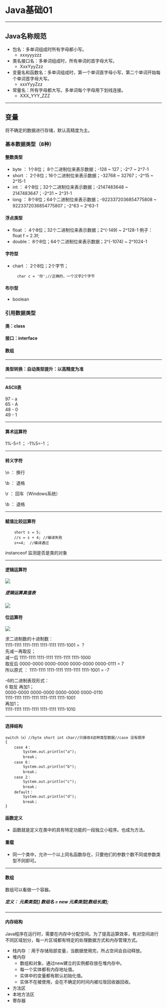 # Java基础01  
<hr>  

## Java名称规范  
* 包名：多单词组成时所有字母都小写。
	* xxxyyyzzz
* 类名接口名：多单词组成时，所有单词的首字母大写。
	* XxxYyyZzz
* 变量名和函数名：多单词组成时，第一个单词首字母小写，第二个单词开始每个单词首字母大写。  
	* xxxYyyZzz
* 常量名：所有字母都大写。多单词每个字母用下划线连接。
	* XXX\_YYY\_ZZZ

<hr>  

## 变量   

将不确定的数据进行存储，默认高精度为主。  

### 基本数据类型（8种）   
  
#### 整数类型
* byte ：  1个8位； 8个二进制位来表示数据；-128 ~ 127；-2^7 ~ 2^7-1
* short ： 2个8位；16个二进制位来表示数据；-32768 ~ 32767；-2^15 ~ 2^15-1
* int ：   4个8位；32个二进制位来表示数据；-2147483648 ~ 2147483647；-2^31 ~ 2^31-1
* long ：  8个8位；64个二进制位来表示数据；-9223372036854775808 ~ 9223372036854775807；-2^63 ~ 2^63-1

#### 浮点类型
* float ： 4个8位；32个二进制位来表示数据；2^(-149) ~ 2^128-1		例子：float f = 2.3f;
* double： 8个8位；64个二进制位来表示数据；2^(-1074) ~ 2^1024-1

#### 字符型
* chart ： 2个8位；2个字节；  

		char c = '你';//正确的，一个汉字2个字节

#### 布尔型
* boolean
  
### 引用数据类型  
#### 类：class
#### 接口：interface
#### 数组  
<hr>  

#### 类型转换：自动类型提升：以高精度为准
<hr>  

#### ASCII表  
97 - a  
65 - A  
48 - 0  
49 - 1  
<hr>  

#### 算术运算符  
1%-5=1 ； -1%5=-1 ；  
<hr>  

#### 转义字符  
\n ： 换行  

\b ： 退格  

\r ： 回车（Windows系统）  

\b ： 退格    

<hr>  

#### 赋值比较运算符  

		short s = 5;
		//s = s + 4; //编译失败
		s+=4;  //编译通过 
instanceof 监测是否是类的对象
<hr>  

#### 逻辑运算符  

![](https://i.imgur.com/I8S6EoE.jpg)   

##### 逻辑运算真值表  

![](https://i.imgur.com/AVWzhZW.jpg)  

#### 位运算符  

![](https://i.imgur.com/Hd4VoJx.png)  

求二进制数的十进制数：  
1111-1111 1111-1111 1111-1111 1111-1001  = ？  
先减一再取反；  
减一后  1111-1111 1111-1111 1111-1111 1111-1000  
取反后  0000-0000 0000-0000 0000-0000 0000-0111 = 7  
所以原式 ：  1111-1111 1111-1111 1111-1111 1111-1001 = -7  

-6的二进制表现形式：  
6 取反 再加1；  
0000-0000 0000-0000 0000-0000 0000-0110  
1111-1111 1111-1111 1111-1111 1111-1001  
再加1；  
1111-1111 1111-1111 1111-1111 1111-1010  

<hr>  
  
#### 选择结构  
	switch（x）//byte short int char//只接收4这种类型数据//case 没有顺序
	{
		case 4：
			System.out.println("a");
			break；
		case 6：
			System.out.println("b");
			break；
		case 2：
			System.out.println("c");
			break；
		default：
			System.out.println("d");
			break；
	}  
 
#### 函数定义  

* 函数就是定义在类中的具有特定功能的一段独立小程序。也成为方法。  

#### 重载  

* 同一个类中，允许一个以上同名函数存在，只要他们的参数个数不同或参数类型不同即可。  
<hr>  
  
#### 数组  
数组可以看做一个容器。  

##### 定义： 元素类型[] 数组名 = new 元素类型[数组长度];  
<hr>  
  
#### 内存结构  
Java程序在运行时，需要在内存中分配空间。为了提高运算效率，有对空间进行不同区域划分，每一片区域都有特定的处理数据方式和内存管理方式。  

* 栈内存 ：用于存储局部变量，当数据使用完，所占空间会自动释放。
* 堆内存 
	* 数组和对象，通过new建立的实例都存放在堆内存中。
	* 每一个实体都有内存地址值。
	* 实体中的变量都有默认初始化值。
	* 实体不在被使用，会在不确定的时间内被垃圾回收器回收。
* 方法区
* 本地方法区
* 寄存器